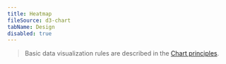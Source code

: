 ```yaml
---
title: Heatmap
fileSource: d3-chart
tabName: Design
disabled: true
---
```


> Basic data visualization rules are described in the [Chart principles](/data-display/d3-chart).
